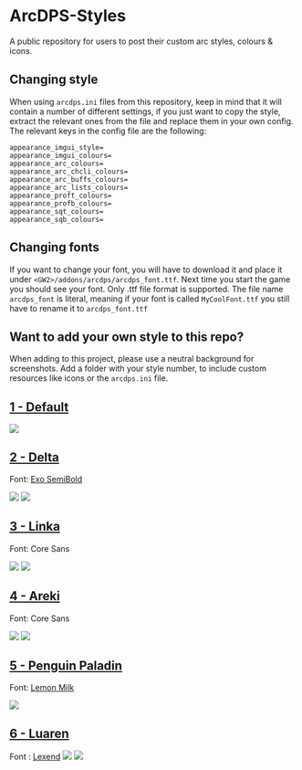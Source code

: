# ArcDPS-Styles
A public repository for users to post their custom arc styles, colours & icons.

## Changing style
When using `arcdps.ini` files from this repository, keep in mind that it will contain a number of different settings, if you just want to copy the style, extract the relevant ones from the file and replace them in your own config.
The relevant keys in the config file are the following:
```
appearance_imgui_style=
appearance_imgui_colours=
appearance_arc_colours=
appearance_arc_chcli_colours=
appearance_arc_buffs_colours=
appearance_arc_lists_colours=
appearance_proft_colours=
appearance_profb_colours=
appearance_sqt_colours=
appearance_sqb_colours=
```

## Changing fonts
If you want to change your font, you will have to download it and place it under `<GW2>/addons/arcdps/arcdps_font.ttf`. Next time you start the game you should see your font.
Only .ttf file format is supported. The file name `arcdps_font` is literal, meaning if your font is called `MyCoolFont.ttf` you still have to rename it to `arcdps_font.ttf`

## Want to add your own style to this repo?
When adding to this project, please use a neutral background for screenshots. Add a folder with your style number, to include custom resources like icons or the `arcdps.ini` file.

## [1 - Default](/1)
![](https://i.imgur.com/PbmKApc.png)

## [2 - Delta](/2)
Font: [Exo SemiBold](https://fonts.google.com/specimen/Exo)

![](https://i.imgur.com/RaBWxf4.png)
![](https://i.imgur.com/J7IHEHm.png)

## [3 - Linka](/3)
Font: Core Sans

![](https://i.imgur.com/CZ5bWaI.png)
![](https://i.imgur.com/sjpSypb.png)

## [4 - Areki](/4)
Font: Core Sans

![](https://i.imgur.com/pqGKLjT.png)
![](https://i.imgur.com/zPXnj2K.png)

## [5 - Penguin Paladin](/5)
Font: [Lemon Milk](https://www.dafont.com/lemon-milk.font)

![](https://i.imgur.com/R4g4cSI.png)

## [6 - Luaren](/6)
Font : [Lexend](https://fonts.google.com/specimen/Lexend)
![](https://i.imgur.com/ZPgocdq.png)
![](https://i.imgur.com/kPHY6AF.png)
